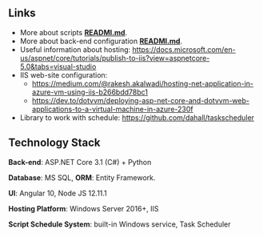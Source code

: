 ##  Links
- More about scripts **[READMI.md](Scripts/README.md)**.
- More about back-end configuration **[READMI.md](Back-end/README.md)**.
- Useful information about hosting: https://docs.microsoft.com/en-us/aspnet/core/tutorials/publish-to-iis?view=aspnetcore-5.0&tabs=visual-studio
- IIS web-site configuration: 
  - https://medium.com/@rakesh.akalwadi/hosting-net-application-in-azure-vm-using-iis-b266bdd78bc1
  - https://dev.to/dotvvm/deploying-asp-net-core-and-dotvvm-web-applications-to-a-virtual-machine-in-azure-230f
- Library to work with schedule: https://github.com/dahall/taskscheduler

##  Technology Stack
**Back-end**: ASP.NET Core 3.1 (C#) + Python

**Database**: MS SQL, **ORM**: Entity Framework.

**UI**: Angular 10, Node JS 12.11.1

**Hosting Platform**: Windows Server 2016+, IIS

**Script Schedule System**: built-in Windows service, Task Scheduler
